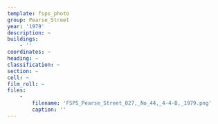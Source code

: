 ```yaml
---
template: fsps_photo
group: Pearse_Street
year: '1979'
description: ~
buildings:
    - ''
coordinates: ~
heading: ~
classification: ~
section: ~
cell: ~
film_roll: ~
files:
    -
        filename: 'FSPS_Pearse_Street_027,_No_44,_4-4-B,_1979.png'
        caption: ''
---
```

